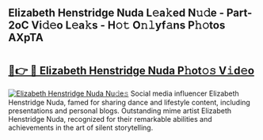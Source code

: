 ## Elizabeth Henstridge Nuda L𝚎a𝚔ed N𝚞𝚍e - Part-2oC Vi𝚍𝚎o L𝚎a𝚔s - H𝚘𝚝 O𝚗𝚕yf𝚊ns P𝚑𝚘tos AXpTA

# <h2><a href="http://kf1ctn.oniu.top/?m=Elizabeth+Henstridge+Nuda">🔗👉 🔴 Elizabeth Henstridge Nuda P𝚑ot𝚘𝚜 V𝚒d𝚎o</a></h2>

[![Elizabeth Henstridge Nuda Nu𝚍e𝚜](https://i.imgur.com/0qMVB7G.gif)](http://kf1ctn.oniu.top/?m=Elizabeth+Henstridge+Nuda)
Social media influencer Elizabeth Henstridge Nuda, famed for sharing dance and lifestyle content, including presentations and personal blogs. Outstanding mime artist Elizabeth Henstridge Nuda, recognized for their remarkable abilities and achievements in the art of silent storytelling.  
